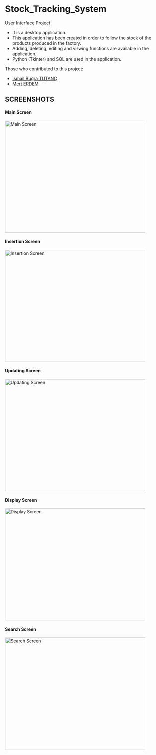 # Stock_Tracking_System
User Interface Project
- It is a desktop application.
- This application has been created in order to follow the stock of the products produced in the factory.
- Adding, deleting, editing and viewing functions are available in the application.
- Python (Tkinter) and SQL are used in the application.

Those who contributed to this project:
- <a href="https://www.https://www.linkedin.com/in/ismail-bugra-tutanc/">İsmail Buğra TUTANÇ</a>
- <a href="https://www.https://www.linkedin.com/in/mert-erdem-/">Mert ERDEM</a>

<h2>SCREENSHOTS</h2>
<h4>Main Screen</h4>
<img src="https://user-images.githubusercontent.com/56932623/225429879-bbd2e39f-0b6f-4375-a8f6-927947fd2eca.png" alt="Main Screen" width="450" height="360">
<h4>Insertion Screen</h4>
<img src="https://user-images.githubusercontent.com/56932623/225430183-414a8d40-2b2d-4dce-ad82-a5fe044f64b0.png" alt="Insertion Screen" width="450" height="360">
<h4>Updating Screen</h4>
<img src="https://user-images.githubusercontent.com/56932623/225435318-1407dbd8-ed54-4584-91ea-c61ddfc31754.png" alt="Updating Screen" width="450" height="360">
<h4>Display Screen</h4>
<img src="https://user-images.githubusercontent.com/56932623/225435419-1353216d-d828-4e9c-8756-239b72cc0895.png" alt="Display Screen" width="450" height="360">
<h4>Search Screen</h4>
<img src="https://user-images.githubusercontent.com/56932623/225435490-2dfd2bde-e213-41d2-bcdf-ea9252afb129.png" alt="Search Screen" width="450" height="360">



